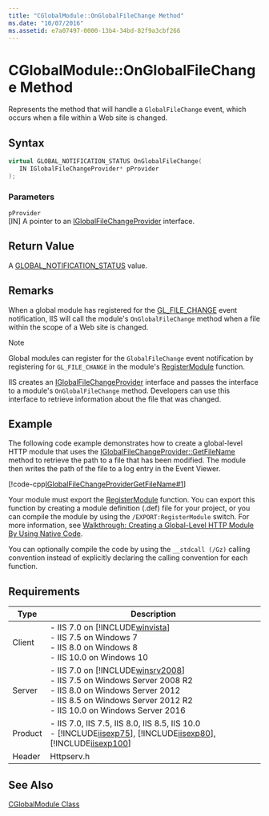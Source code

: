 ```yaml
---
title: "CGlobalModule::OnGlobalFileChange Method"
ms.date: "10/07/2016"
ms.assetid: e7a07497-0000-13b4-34bd-82f9a3cbf266
---
```

# CGlobalModule::OnGlobalFileChange Method

Represents the method that will handle a `GlobalFileChange` event, which occurs when a file within a Web site is changed.  
  
## Syntax  
  
```cpp  
virtual GLOBAL_NOTIFICATION_STATUS OnGlobalFileChange(  
   IN IGlobalFileChangeProvider* pProvider  
);  
```  
  
### Parameters  

 `pProvider`  
 [IN] A pointer to an [IGlobalFileChangeProvider](../../web-development-reference/native-code-api-reference/iglobalfilechangeprovider-interface.md) interface.  
  
## Return Value  

 A [GLOBAL_NOTIFICATION_STATUS](../../web-development-reference/native-code-api-reference/global-notification-status-enumeration.md) value.  
  
## Remarks  

 When a global module has registered for the [GL_FILE_CHANGE](../../web-development-reference/native-code-api-reference/request-processing-constants.md) event notification, IIS will call the module's `OnGlobalFileChange` method when a file within the scope of a Web site is changed.  
  
> [!NOTE]
>  Global modules can register for the `GlobalFileChange` event notification by registering for `GL_FILE_CHANGE` in the module's [RegisterModule](../../web-development-reference/native-code-api-reference/pfn-registermodule-function.md) function.  
  
 IIS creates an [IGlobalFileChangeProvider](../../web-development-reference/native-code-api-reference/iglobalfilechangeprovider-interface.md) interface and passes the interface to a module's `OnGlobalFileChange` method. Developers can use this interface to retrieve information about the file that was changed.  
  
## Example  

 The following code example demonstrates how to create a global-level HTTP module that uses the [IGlobalFileChangeProvider::GetFileName](../../web-development-reference/native-code-api-reference/iglobalfilechangeprovider-getfilename-method.md) method to retrieve the path to a file that has been modified. The module then writes the path of the file to a log entry in the Event Viewer.  
  
 [!code-cpp[IGlobalFileChangeProviderGetFileName#1](../../../samples/snippets/cpp/VS_Snippets_IIS/IIS7/IGlobalFileChangeProviderGetFileName/cpp/IGlobalFileChangeProviderGetFileName.cpp#1)]  
  
 Your module must export the [RegisterModule](../../web-development-reference/native-code-api-reference/pfn-registermodule-function.md) function. You can export this function by creating a module definition (.def) file for your project, or you can compile the module by using the `/EXPORT:RegisterModule` switch. For more information, see [Walkthrough: Creating a Global-Level HTTP Module By Using Native Code](../../web-development-reference/native-code-development-overview/walkthrough-creating-a-global-level-http-module-by-using-native-code.md).  
  
 You can optionally compile the code by using the `__stdcall (/Gz)` calling convention instead of explicitly declaring the calling convention for each function.  
  
## Requirements  
  
|Type|Description|  
|----------|-----------------|  
|Client|-   IIS 7.0 on [!INCLUDE[winvista](../../wmi-provider/includes/winvista-md.md)]<br />-   IIS 7.5 on Windows 7<br />-   IIS 8.0 on Windows 8<br />-   IIS 10.0 on Windows 10|  
|Server|-   IIS 7.0 on [!INCLUDE[winsrv2008](../../wmi-provider/includes/winsrv2008-md.md)]<br />-   IIS 7.5 on Windows Server 2008 R2<br />-   IIS 8.0 on Windows Server 2012<br />-   IIS 8.5 on Windows Server 2012 R2<br />-   IIS 10.0 on Windows Server 2016|  
|Product|-   IIS 7.0, IIS 7.5, IIS 8.0, IIS 8.5, IIS 10.0<br />-   [!INCLUDE[iisexp75](../../web-development-reference/native-code-api-reference/includes/iisexp75-md.md)], [!INCLUDE[iisexp80](../../web-development-reference/native-code-api-reference/includes/iisexp80-md.md)], [!INCLUDE[iisexp100](../../web-development-reference/native-code-api-reference/includes/iisexp100-md.md)]|  
|Header|Httpserv.h|  
  
## See Also  

 [CGlobalModule Class](../../web-development-reference/native-code-api-reference/cglobalmodule-class.md)
